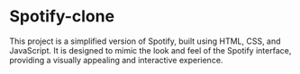 # Spotify-clone
This project is a simplified version of Spotify, built using HTML, CSS, and JavaScript. It is designed to mimic the look and feel of the Spotify interface, providing a visually appealing and interactive experience.
